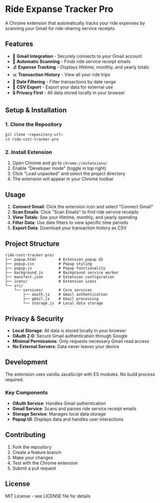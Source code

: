 # Ride Expanse Tracker Pro

A Chrome extension that automatically tracks your ride expenses by scanning your Gmail for ride-sharing service receipts.

## Features

- 🔐 **Gmail Integration** - Securely connects to your Gmail account
- 📧 **Automatic Scanning** - Finds ride service receipt emails
- 💰 **Expense Tracking** - Displays lifetime, monthly, and yearly totals
- 📊 **Transaction History** - View all your ride trips
- 📅 **Date Filtering** - Filter transactions by date range
- 📁 **CSV Export** - Export your data for external use
- 🔒 **Privacy First** - All data stored locally in your browser

## Setup & Installation

### 1. Clone the Repository

```bash
git clone <repository-url>
cd ride-cost-tracker-pro
```

### 2. Install Extension

1. Open Chrome and go to `chrome://extensions/`
2. Enable "Developer mode" (toggle in top right)
3. Click "Load unpacked" and select the project directory
4. The extension will appear in your Chrome toolbar

## Usage

1. **Connect Gmail**: Click the extension icon and select "Connect Gmail"
2. **Scan Emails**: Click "Scan Emails" to find ride service receipts
3. **View Totals**: See your lifetime, monthly, and yearly spending
4. **Filter Data**: Use date filters to view specific time periods
5. **Export Data**: Download your transaction history as CSV

## Project Structure

```
ride-cost-tracker-pro/
├── popup.html          # Extension popup UI
├── popup.css           # Popup styling
├── popup.js            # Popup functionality
├── background.js       # Background service worker
├── manifest.json       # Extension configuration
├── icons/              # Extension icons
└── src/
    └── services/       # Core services
        ├── oauth.js    # Gmail authentication
        ├── gmail.js    # Email processing
        └── storage.js  # Local data storage
```

## Privacy & Security

- **Local Storage**: All data is stored locally in your browser
- **OAuth 2.0**: Secure Gmail authentication through Google
- **Minimal Permissions**: Only requests necessary Gmail read access
- **No External Servers**: Data never leaves your device

## Development

The extension uses vanilla JavaScript with ES modules. No build process required.

### Key Components

- **OAuth Service**: Handles Gmail authentication
- **Gmail Service**: Scans and parses ride service receipt emails
- **Storage Service**: Manages local data storage
- **Popup UI**: Displays data and handles user interactions

## Contributing

1. Fork the repository
2. Create a feature branch
3. Make your changes
4. Test with the Chrome extension
5. Submit a pull request

## License

MIT License - see LICENSE file for details
